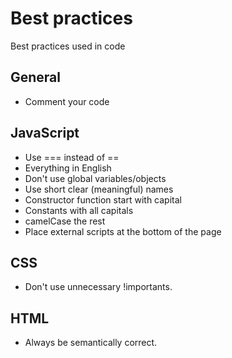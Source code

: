 # Best practices
Best practices used in code

## General
* Comment your code

## JavaScript
* Use === instead of ==
* Everything in English
* Don't use global variables/objects
* Use short clear (meaningful) names
* Constructor function start with capital
* Constants with all capitals
* camelCase the rest
* Place external scripts at the bottom of the page

## CSS
* Don't use unnecessary !importants.

## HTML
* Always be semantically correct.

